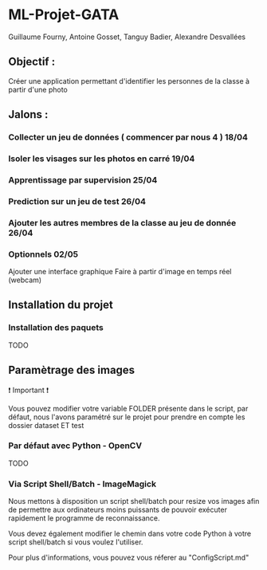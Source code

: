 # ML-Projet-GATA
Guillaume Fourny, Antoine Gosset, Tanguy Badier, Alexandre Desvallées

## Objectif :

Créer une application permettant d'identifier les personnes de la classe à partir d'une photo

## Jalons :

### Collecter un jeu de données ( commencer par nous 4 ) 18/04

### Isoler les visages sur les photos en carré 19/04

### Apprentissage par supervision 25/04

### Prediction sur un jeu de test 26/04

### Ajouter les autres membres de la classe au jeu de donnée 26/04

### Optionnels 02/05
  Ajouter une interface graphique 
  Faire à partir d'image en temps réel (webcam) 
  
## Installation du projet

### Installation des paquets

TODO

## Paramètrage des images

:exclamation: Important :exclamation:

Vous pouvez modifier votre variable FOLDER présente dans le script, par défaut, nous l'avons paramétré sur le projet pour prendre en compte les dossier dataset ET test

### Par défaut avec Python - OpenCV

TODO

### Via Script Shell/Batch - ImageMagick

Nous mettons à disposition un script shell/batch pour resize vos images afin de permettre aux ordinateurs moins puissants de pouvoir exécuter rapidement le programme de reconnaissance.

Vous devez également modifier le chemin dans votre code Python à votre script shell/batch si vous voulez l'utiliser.

Pour plus d'informations, vous pouvez vous réferer au "ConfigScript.md"